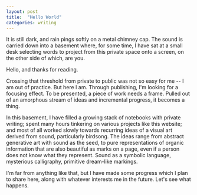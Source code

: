 ```yaml
---
layout: post
title:  "Hello World"
categories: writing
---
```


It is still dark, and rain pings softly on a metal chimney cap. The sound is carried down into a basement where, for some time, I have sat at a small desk selecting words to project from this private space onto a screen, on the other side of which, are you. 

Hello, and thanks for reading. 

Crossing that threshold from private to public was not so easy for me -- I am out of practice. But here I am. Through publishing, I'm looking for a focusing effect.  To be presented, a piece of work needs a frame. Pulled out of an amorphous stream of ideas and incremental progress, it becomes a thing.

In this basement, I have filled a growing stack of notebooks with private writing; spent many hours tinkering on various projects like this website; and most of all worked slowly towards recurring ideas of a visual art derived from sound, particularly birdsong.  The ideas range from abstract generative art with sound as the seed, to pure representations of organic information that are also beautiful as marks on a page, even if a person does not know what they represent. Sound as a symbolic language, mysterious calligraphy, primitive dream-like markings.

I'm far from anything like that, but I have made some progress which I plan to share here, along with whatever interests me in the future. Let's see what happens.
